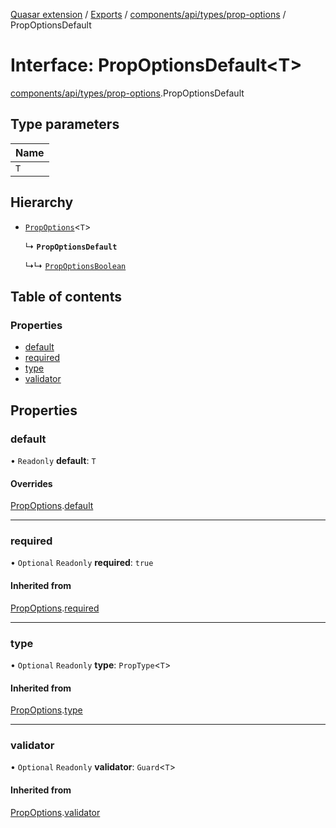 [Quasar extension](../index.md) / [Exports](../modules.md) / [components/api/types/prop-options](../modules/components_api_types_prop_options.md) / PropOptionsDefault

# Interface: PropOptionsDefault<T\>

[components/api/types/prop-options](../modules/components_api_types_prop_options.md).PropOptionsDefault

## Type parameters

| Name |
| :------ |
| `T` |

## Hierarchy

- [`PropOptions`](components_api_types_prop_options.PropOptions.md)<`T`\>

  ↳ **`PropOptionsDefault`**

  ↳↳ [`PropOptionsBoolean`](components_api_types_prop_options.PropOptionsBoolean.md)

## Table of contents

### Properties

- [default](components_api_types_prop_options.PropOptionsDefault.md#default)
- [required](components_api_types_prop_options.PropOptionsDefault.md#required)
- [type](components_api_types_prop_options.PropOptionsDefault.md#type)
- [validator](components_api_types_prop_options.PropOptionsDefault.md#validator)

## Properties

### default

• `Readonly` **default**: `T`

#### Overrides

[PropOptions](components_api_types_prop_options.PropOptions.md).[default](components_api_types_prop_options.PropOptions.md#default)

___

### required

• `Optional` `Readonly` **required**: ``true``

#### Inherited from

[PropOptions](components_api_types_prop_options.PropOptions.md).[required](components_api_types_prop_options.PropOptions.md#required)

___

### type

• `Optional` `Readonly` **type**: `PropType`<`T`\>

#### Inherited from

[PropOptions](components_api_types_prop_options.PropOptions.md).[type](components_api_types_prop_options.PropOptions.md#type)

___

### validator

• `Optional` `Readonly` **validator**: `Guard`<`T`\>

#### Inherited from

[PropOptions](components_api_types_prop_options.PropOptions.md).[validator](components_api_types_prop_options.PropOptions.md#validator)
